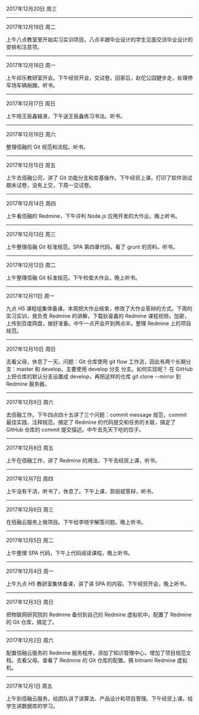 2017年12月20日 周三


---
2017年12月19日 周二

上午八点教室里开始实习实训项目。八点半跟毕业设计的学生见面交流毕业设计的安排和注意项。

---
2017年12月18日 周一

上午祁乐教研室开会。下午经贸开会，交试卷。回家后，赵佗公园健步走，处理停车场车辆剐蹭。听书。

---
2017年12月17日 周日

上午陪王辰鑫输液，下午送王辰鑫练习书法。听书。

---
2017年12月16日 周六

整理佰融的 Git 规范和流程。听书。

---
2017年12月15日 周五

上午去佰融公司，讲了 Git 功能分支和变基操作。下午经贸上课，打印了软件测试期末试卷，没有上交，下周一交试卷。

---
2017年12月14日 周四

上午看佰融的 Redmine，下午评判 Node.js 应用开发的大作业。晚上听书。

---
2017年12月13日 周三

上午整理佰融 Git 标准规范。SPA 第四章代码，看了 grunt 的资料。听书。

---
2017年12月12日 周二

上午整理佰融 Git 标准规范。下午检查大作业。晚上听书。

---
2017年12月11日 周一

九点 H5 课程组集体备课。本周把大作业结束，修改了大作业答辩的方式。下周的实习实训，我负责 Redmine 的讲解，下载狄睿鑫的 Redmine 课程视频，加密，上传到百度网盘，做好准备。中午一点开会开到两点半。整理 Redmine 上的项目规范。

---
2017年12月10日 周日

去看父母，休息了一天。问题：Git 仓库使用 git flow 工作流，因此有两个长期分支：master 和 develop。主要使用 develop 分支 分支。如何实现呢？
在 GitHub 上把仓库的默认分支设置成 develop，再把这样的仓库 git clone --mirror 到 Redmine 服务器。

---
2017年12月9日 周六

去佰融工作。下午四点四十五讲了三个问题：commit message 规范，commit 最佳实践，注释规范。搞定了 Redmine 的代码提交和任务的关联，搞定了 GitHub 仓库的 commit 提交描述。中午去先天下吃的饺子。

---
2017年12月8日 周五

上午在佰融工作，讲了 Redmine 的用法，下午去经贸上课，听书。

---
2017年12月7日 周四

上午没有干活，听书了，休息了。下午上课，郭丽斌答辩，听书。

---
2017年12月6日 周三

在佰融云服务上做项目。下午给李晓宇解答问题。晚上听书。

---
2017年12月5日 周二

上午整理 SPA 代码，下午上代码阅读课程。晚上听书。

---
2017年12月4日 周一

上午九点 H5 教研室集体备课，讲了讲 SPA 的内容。下午经贸开会，晚上听书。

---
2017年12月3日 周日

把物联网研究院的 Redmine 备份到自己的 Redmine 虚拟机中。配置了 Redmine 的 Git 仓库，搞定了。

---
2017年12月2日 周六

配置佰融云服务的 Redmine 服务程序，添加了知识管理中心，增加了项目规范文档。去看父母。查看了 Redmine 的 Git 仓库的配置。搞 bitnami Redmine 虚拟机。

---
2017年12月1日 周五

上午到佰融云服务，给团队讲了讲算法、产品设计和项目管理。下午经贸上课。给学生讲数据库的学习。

